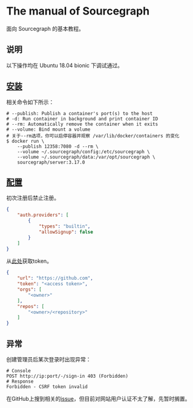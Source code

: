 # The manual of Sourcegraph

面向 Sourcegraph 的基本教程。

## 说明

以下操作均在 Ubuntu 18.04 bionic 下调试通过。

## [安装](https://docs.sourcegraph.com/admin/install/docker)

相关命令如下所示：

```
# --publish: Publish a container's port(s) to the host
# -d: Run container in background and print container ID
# --rm: Automatically remove the container when it exits
# --volume: Bind mount a volume
# 关于--rm选项，你可以启停容器并观察 /var/lib/docker/containers 的变化
$ docker run \
    --publish 12358:7080 -d --rm \
    --volume ~/.sourcegraph/config:/etc/sourcegraph \
    --volume ~/.sourcegraph/data:/var/opt/sourcegraph \
    sourcegraph/server:3.17.0
```

## [配置](https://docs.sourcegraph.com/admin/config)

初次注册后禁止注册。

```json
{
    "auth.providers": [
        {
            "types": "builtin",
            "allowSignup": false
        }
    ]
}
```

从[此处](https://github.com/settings/tokens)获取token。

```json
{
    "url": "https://github.com",
    "token": "<access token>",
    "orgs": [
        "<owner>"
    ],
    "repos": [
        "<owner>/<repository>"
    ]
}
```

## 异常

创建管理员后某次登录时出现异常：

```
# Console
POST http://ip:port/-/sign-in 403 (Forbidden)
# Response
Forbidden - CSRF token invalid
```

在GitHub上搜到相关的[issue](https://github.com/sourcegraph/sourcegraph/issues/65)，但目前对网站用户认证不太了解，先暂时搁置。
